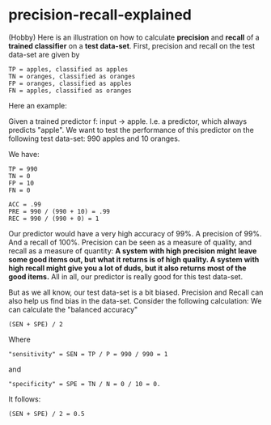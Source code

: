 # precision-recall-explained
(Hobby) Here is an illustration on how to calculate **precision** and **recall** of a **trained classifier** on a **test data-set**. 
First, precision and recall on the test data-set are given by 

```
TP = apples, classified as apples 
TN = oranges, classified as oranges 
FP = oranges, classified as apples 
FN = apples, classified as oranges 
```

Here an example: 

Given a trained predictor f: input -> apple. I.e. a predictor, which always predicts "apple". 
We want to test the performance of this predictor on the following test data-set: 990 apples and 10 oranges. 

We have: 
```
TP = 990 
TN = 0 
FP = 10 
FN = 0

ACC = .99
PRE = 990 / (990 + 10) = .99 
REC = 990 / (990 + 0) = 1 
```

Our predictor would have a very high accuracy of 99%. A precision of 99%. And a recall of 100%. 
Precision can be seen as a measure of quality, and recall as a measure of quantity: 
**A system with high precision might leave some good items out, but what it returns is of high quality. 
A system with high recall might give you a lot of duds, but it also returns most of the good items.**
All in all, our predictor is really good for this test data-set. 

But as we all know, our test data-set is a bit biased. 
Precision and Recall can also help us find bias in the data-set. Consider the following calculation: 
We can calculate the "balanced accuracy" 
``` 
(SEN + SPE) / 2 
``` 
Where 
```
"sensitivity" = SEN = TP / P = 990 / 990 = 1 
```
and 
```
"specificity" = SPE = TN / N = 0 / 10 = 0. 
```
It follows: 
``` 
(SEN + SPE) / 2 = 0.5
``` 
